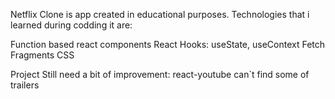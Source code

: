 Netflix Clone is app created in educational purposes. Technologies that i learned during codding it are:

Function based react components
React Hooks: useState, useContext
Fetch
Fragments
CSS

Project Still need a bit of improvement: react-youtube can`t find some of trailers

